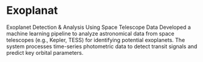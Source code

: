# Exoplanat
Exoplanet Detection &amp; Analysis Using Space Telescope Data Developed a machine learning pipeline to analyze astronomical data from space telescopes (e.g., Kepler, TESS) for identifying potential exoplanets. The system processes time-series photometric data to detect transit signals and predict key orbital parameters.
